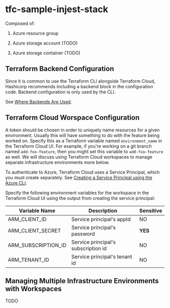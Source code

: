 # tfc-sample-injest-stack

Composed of:

1. Azure resource group

2. Azure storage account (TODO)

3. Azure storage container (TODO)

## Terraform Backend Configuration

Since it is common to use the Terraform CLI alongside Terraform Cloud, Hashicorp recommends including a backend block in the configuration code. Backend configuration is only used by the CLI.

See [Where Backends Are Used](https://www.terraform.io/docs/language/settings/backends/index.html#where-backends-are-used).

## Terraform Cloud Worspace Configuration

A token should be chosen in order to uniquely name resources for a given environment. Usually this will have something to do with the feature being worked on. Specify this as a Terraform variable named `environment_name` in the Terraform Cloud UI. For example, if you're working on a git branch named `add-foo-feature`, then you might set this variable to `add-foo-feature` as well. We will discuss using Terraform Cloud workspaces to manage separate infrastructure environments more below.

To authenticate to Azure, Terraform Cloud uses a Service Principal, which you must create separately. See [Creating a Service Principal using the Azure CLI](https://registry.terraform.io/providers/hashicorp/azurerm/latest/docs/guides/service_principal_client_secret#creating-a-service-principal-using-the-azure-cli).

Specify the following environment variables for the workspace in the Terraform Cloud UI using the output from creating the service principal:

| Variable Name | Description | Sensitive |
| --- | --- | --- |
| ARM_CLIENT_ID | Service principal's appId | NO |
| ARM_CLIENT_SECRET | Service principal's password | **YES** |
| ARM_SUBSCRIPTION_ID | Service principal's subscription id | NO |
| ARM_TENANT_ID | Service principal's tenant id | NO |

## Managing Multiple Infrastructure Environments with Workspaces

TODO
